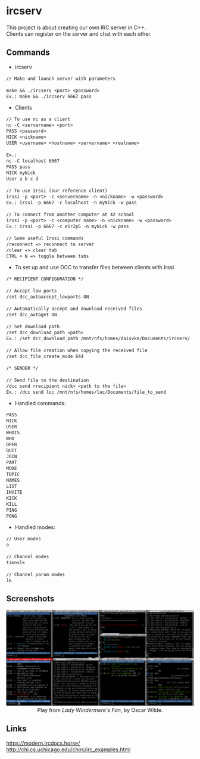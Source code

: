 # ircserv
This project is about creating our own IRC server in C++.<br />
Clients can register on the server and chat with each other.

## Commands
* ircserv
```
// Make and launch server with parameters

make && ./ircserv <port> <password>
Ex.: make && ./ircserv 6667 pass
```

* Clients
```
// To use nc as a client
nc -C <servername> <port>
PASS <password>
NICK <nickname>
USER <username> <hostname> <servername> <realname>

Ex.:
nc -C localhost 6667
PASS pass
NICK myNick
User a b c d

// To use Irssi (our reference client)
irssi -p <port> -c <servername> -n <nickname> -w <password>
Ex.: irssi -p 6667 -c localhost -n myNick -w pass

// To connect from another computer at 42 school
irssi -p <port> -c <computer name> -n <nickname> -w <password>
Ex.: irssi -p 6667 -c e1r2p5 -n myNick -w pass

// Some useful Irssi commands
/reconnect => reconnect to server
/clear => clear tab
CTRL + N => toggle between tabs
```

* To set up and use DCC to transfer files between clients with Irssi
```
/* RECIPIENT CONFIGURATION */

// Accept low ports
/set dcc_autoaccept_lowports ON

// Automatically accept and download received files
/set dcc_autoget ON

// Set download path
/set dcc_download_path <path>
Ex.: /set dcc_download_path /mnt/nfs/homes/daisvke/Documents/ircserv/

// Allow file creation when copying the received file
/set dcc_file_create_mode 644

/* SENDER */

// Send file to the destination
/dcc send <recipient nick> <path to the file>
Ex.: /dcc send luc /mnt/nfs/homes/luc/Documents/file_to_send
```

* Handled commands:
```
PASS
NICK
USER
WHOIS
WHO
OPER
QUIT
JOIN
PART
MODE
TOPIC
NAMES
LIST
INVITE
KICK
KILL
PING
PONG
```

* Handled modes:
```
// User modes
o

// Channel modes
timnslk

// Channel param modes
lk
```

## Screenshots
<p align="center">
  <img src="/screenshots/7-clients.png" />
  Play from <i>Lady Windermere's Fan</i>, by Oscar Wilde.
</p>

## Links
https://modern.ircdocs.horse/
http://chi.cs.uchicago.edu/chirc/irc_examples.html

